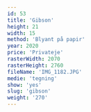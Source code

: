 ```yaml
---
id: 53
title: 'Gibson'
height: 21
width: 15
method: 'Blyant på papir'
year: 2020
price: 'Privateje'
rasterWidth: 2070
rasterHeight: 2760
fileName: 'IMG_1182.JPG'
medie: 'tegning'
show: 'yes'
slug: 'gibson'
weight: '270'
---
```

